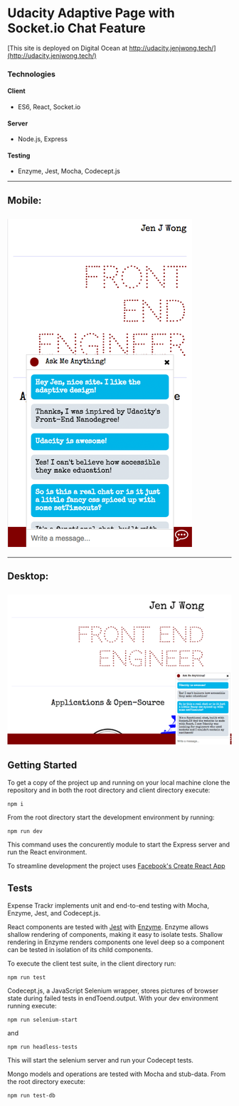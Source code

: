 # Udacity Adaptive Page with Socket.io Chat Feature

[This site is deployed on Digital Ocean at http://udacity.jenjwong.tech/](http://udacity.jenjwong.tech/)

### Technologies

#### Client
* ES6, React, Socket.io

#### Server
* Node.js, Express

#### Testing
* Enzyme, Jest, Mocha, Codecept.js

---
## Mobile:
![Mobile](https://github.com/jenjwong/udacity-sockets/blob/master/client/src/images/mobileScreen.png)
---
---
## Desktop:
![Desktop](https://github.com/jenjwong/udacity-sockets/blob/master/client/src/images/largeScreen.png)
---

## Getting Started

To get a copy of the project up and running on your local machine clone the repository and in both the root directory and client directory execute:
```
npm i
```
From the root directory start the development environment by running:
```
npm run dev
```
This command uses the concurently module to start the Express server and run the React environment. 

To streamline development the project uses [Facebook's Create React App](https://github.com/facebookincubator/create-react-app)

## Tests

Expense Trackr implements unit and end-to-end testing with Mocha, Enzyme, Jest, and Codecept.js.

React components are tested with [Jest](https://facebook.github.io/jest/) with [Enzyme](https://github.com/airbnb/enzyme). Enzyme allows shallow rendering of components, making it easy to isolate tests. Shallow rendering in Enzyme renders components one level deep so a component can be tested in isolation of its child components. 

To execute the client test suite, in the client directory run:
```
npm run test
```

Codecept.js, a JavaScript Selenium wrapper, stores pictures of browser state during failed tests in endToend.output. With your dev environment running execute:
```
npm run selenium-start
```
and
```
npm run headless-tests
```
This will start the selenium server and run your Codecept tests.

Mongo models and operations are tested with Mocha and stub-data. From the root directory execute:
```
npm run test-db
```
